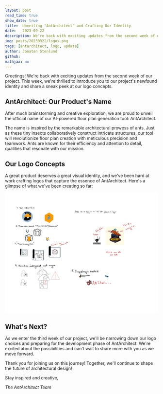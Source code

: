 ```yaml
---
layout: post
read_time: true
show_date: true
title:  Unveiling "AntArchitect" and Crafting Our Identity
date:   2023-09-22
description: We're back with exciting updates from the second week of our project. This week, we're thrilled to introduce you to our project's newfound identity and share a sneak peek at our logo concepts.
img: posts/20230922/logos.png
tags: [antarchitect, logo, update]
author: Jonatan Stenlund
github:
mathjax: no
---
```

Greetings! We're back with exciting updates from the second week of our project. This week, we're thrilled to introduce you to our project's newfound identity and share a sneak peek at our logo concepts.

## AntArchitect: Our Product's Name

After much brainstorming and creative exploration, we are proud to unveil the official name of our AI-powered floor plan generation tool: AntArchitect.

The name is inspired by the remarkable architectural prowess of ants. Just as these tiny insects collaboratively construct intricate structures, our tool will revolutionize floor plan creation with meticulous precision and teamwork. Ants are known for their efficiency and attention to detail, qualities that resonate with our mission.

## Our Logo Concepts

A great product deserves a great visual identity, and we've been hard at work crafting logos that capture the essence of AntArchitect. Here's a glimpse of what we've been creating so far:

![Logo Concepts](/assets/img/posts/20230922/logos.png)

## What's Next?

As we enter the third week of our project, we'll be narrowing down our logo choices and preparing for the development phase of AntArchitect. We're excited about the possibilities and can't wait to share more with you as we move forward.

Thank you for joining us on this journey! Together, we'll continue to shape the future of architectural design!

Stay inspired and creative,

*The AntArchitect Team*

